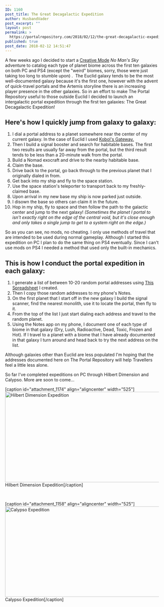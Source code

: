 ```yaml
---
ID: 1160
post_title: The Great Decagalactic Expedition
author: HusbandVader
post_excerpt: ""
layout: post
permalink: >
  https://portalrepository.com/2018/02/12/the-great-decagalactic-expedition/
published: true
post_date: 2018-02-12 14:51:47
---
```

A few weeks ago I decided to start a <a href="https://portalrepository.com/tag/game-mode-creative/">Creative Mode</a> <em>No Man's Sky </em>adventure to catalog each type of planet biome across the first ten galaxies on both PC and PS4 (except the "weird" biomes, sorry, those were just taking too long to stumble upon) .  The Euclid galaxy tends to be the most well-documented galaxy because it's the first one, however with the advent of quick-travel portals and the Artemis storyline there is an increasing player presence in the other galaxies. So in an effort to make The Portal Repository useful to those outside Euclid I decided to launch an intergalactic portal expedition through the first ten galaxies: The Great Decagalactic Expedition!
<h2>Here's how I quickly jump from galaxy to galaxy:</h2>
<ol>
 	<li>I dial a portal address to a planet somewhere near the center of my current galaxy. In the case of Euclid I used <a href="https://portalrepository.com/2018/01/18/kobols-gateway/">Kobol's Gateway.</a></li>
 	<li>Then I build a signal booster and search for habitable bases. The first two results are usually far away from the portal, but the third result tends to be less than a 20-minute walk from the portal.</li>
 	<li>Build a Nomad exocraft and drive to the nearby habitable base.</li>
 	<li>Claim the base.</li>
 	<li>Drive back to the portal, go back through to the previous planet that I originally dialed in from.</li>
 	<li>Get back into my ship and fly to the space station.</li>
 	<li>Use the space station's teleporter to transport back to my freshly-claimed base.</li>
 	<li>Upon arrival in my new base my ship is now parked just outside.</li>
 	<li>I disown the base so others can claim it in the future.</li>
 	<li>Hop in my ship, fly to space and then follow the path to the galactic center and jump to the next galaxy! <em><span style="font-size: 14px;">(Sometimes the planet I portal to isn't exactly right on the edge of the central void, but it's close enough and only takes a single jump to get to a system right on the edge.)</span></em></li>
</ol>
So as you can see, no mods, no cheating. I only use methods of travel that are intended to be used during normal gameplay. Although I started this expedition on PC I plan to do the same thing on PS4 eventually. Since I can't use mods on PS4 I needed a method that used only the built-in mechanics.
<h2>This is how I conduct the portal expedition in each galaxy:</h2>
<ol>
 	<li>I generate a list of between 10-20 random portal addresses using <a href="https://docs.google.com/spreadsheets/d/12lTeW8d5gFgIGlPupTaTEtiffMZoTTyawqToZZAyUfo/edit#gid=562778050">This Spreadsheet</a> I created.</li>
 	<li>Then I copy those random addresses to my phone's Notes.</li>
 	<li>On the first planet that I start off in the new galaxy I build the signal scanner, find the nearest monolith, use it to locate the portal, then fly to it.</li>
 	<li>From the top of the list I just start dialing each address and travel to the random planet.</li>
 	<li>Using the Notes app on my phone, I document one of each type of biome in that galaxy (Dry, Lush, Radioactive, Dead, Toxic, Frozen and Hot). If I travel to a planet with a biome that I have already documented in that galaxy I turn around and head back to try the next address on the list.</li>
</ol>
Although galaxies other than Euclid are less populated I'm hoping that the addresses documented here on The Portal Repository will help Travellers feel a little less alone.

So far I've completed expeditions on PC through Hilbert Dimension and Calypso. More are soon to come...

[caption id="attachment_1174" align="aligncenter" width="525"]<a href="https://portalrepository.com/2-hilbert-dimension-pc/"><img class="wp-image-1174 size-large" src="https://portalrepository.com/wp-content/uploads/2018/02/20180106181616_1-1024x576.jpg" alt="Hilbert Dimension Expedition" width="525" height="295" /></a> Hilbert Dimension Expedition[/caption]

&nbsp;

[caption id="attachment_1158" align="aligncenter" width="525"]<a href="https://portalrepository.com/3-calypso-pc/"><img class="wp-image-1158 size-large" src="https://portalrepository.com/wp-content/uploads/2018/02/20180128212615_1-1024x576.jpg" alt="Calypso Expedition" width="525" height="295" /></a> Calypso Expedition[/caption]